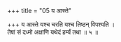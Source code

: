 +++
title = "05 य आस्ते"

+++
य आस्ते यश्च चरति यश्च तिष्ठन् विपश्यति ।  
तेषां सं दध्मो अक्षाणि यथेदं हर्म्यं तथा ॥ ५ ॥